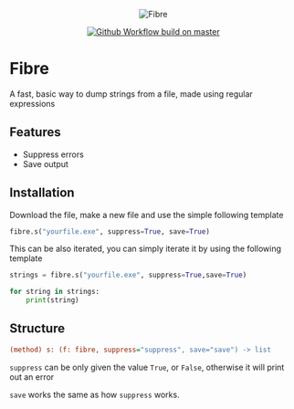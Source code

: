 <p align="center">
  <img src="https://imgur.com/GrTO4y8.png" alt="Fibre" />
</p>
<p align="center">
  <a href="https://discord.gg/79RjTfpzcW" target="_blank">
    <img src="https://img.shields.io/badge/python-3.10-yellow.svg" alt="Github Workflow build on master" />
  </a>
  
# Fibre
A fast, basic way to dump strings from a file, made using regular expressions

## Features
- Suppress errors
- Save output
  
## Installation
Download the file, make a new file and use the simple following template

```py
fibre.s("yourfile.exe", suppress=True, save=True)
```
  
This can be also iterated, you can simply iterate it by using the following template
  
```py
strings = fibre.s("yourfile.exe", suppress=True,save=True)

for string in strings:
    print(string)
```
  
## Structure
```ini
(method) s: (f: fibre, suppress="suppress", save="save") -> list
```

`suppress` can be only given the value `True`, or `False`, otherwise it will print out an error
  
`save` works the same as how `suppress` works.
